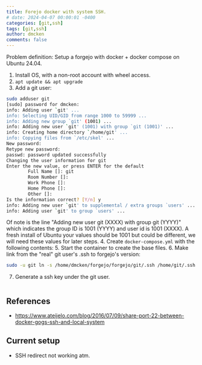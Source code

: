 ```yaml
---
title: Forejo docker with system SSH.
# date: 2024-04-07 00:00:01 -0400
categories: [git,ssh]
tags: [git,ssh]
author: dmcken
comments: false
---
```


Problem definition: Setup a forgejo with docker + docker compose on Ubuntu 24.04.

1. Install OS, with a non-root account with wheel access.
2. `apt update && apt upgrade`
3. Add a git user:
```bash
sudo adduser git
[sudo] password for dmcken:
info: Adding user `git' ...
info: Selecting UID/GID from range 1000 to 59999 ...
info: Adding new group `git' (1001) ...
info: Adding new user `git' (1001) with group `git (1001)' ...
info: Creating home directory `/home/git' ...
info: Copying files from `/etc/skel' ...
New password:
Retype new password:
passwd: password updated successfully
Changing the user information for git
Enter the new value, or press ENTER for the default
        Full Name []: git
        Room Number []:
        Work Phone []:
        Home Phone []:
        Other []:
Is the information correct? [Y/n] y
info: Adding new user `git' to supplemental / extra groups `users' ...
info: Adding user `git' to group `users' ...
```
Of note is the line "Adding new user git (XXXX) with group git (YYYY)" which indicates the group ID is 1001 (YYYY) and user id is 1001 (XXXX). A fresh install of Ubuntu your values should be 1001 but could be different, we will need these values for later steps.
4. Create `docker-compose.yml` with the following contents:
5. Start the container to create the base files.
6. Make link from the "real" git user's .ssh to forgejo's version:
```bash
sudo -u git ln -s /home/dmcken/forgejo/forgejo/git/.ssh /home/git/.ssh
```
7. Generate a ssh key under the git user.
```bash

```



## References
* https://www.ateijelo.com/blog/2016/07/09/share-port-22-between-docker-gogs-ssh-and-local-system


## Current setup

* SSH redirect not working atm.
